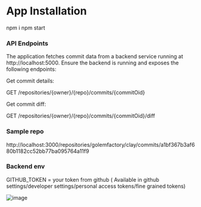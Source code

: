 # App Installation
npm i
npm start

### API Endpoints

The application fetches commit data from a backend service running at http://localhost:5000. Ensure the backend is running and exposes the following endpoints:

Get commit details:

GET /repositories/{owner}/{repo}/commits/{commitOid}

Get commit diff:

GET /repositories/{owner}/{repo}/commits/{commitOid}/diff

### Sample repo
http://localhost:3000/repositories/golemfactory/clay/commits/a1bf367b3af680b1182cc52bb77ba095764a11f9

### Backend env
GITHUB_TOKEN = your token from github ( Available in github settings/developer settings/personal access tokens/fine grained tokens) 

![image](https://github.com/user-attachments/assets/d78d34c6-fb4a-45fd-9102-5c9c6f39de6a)

